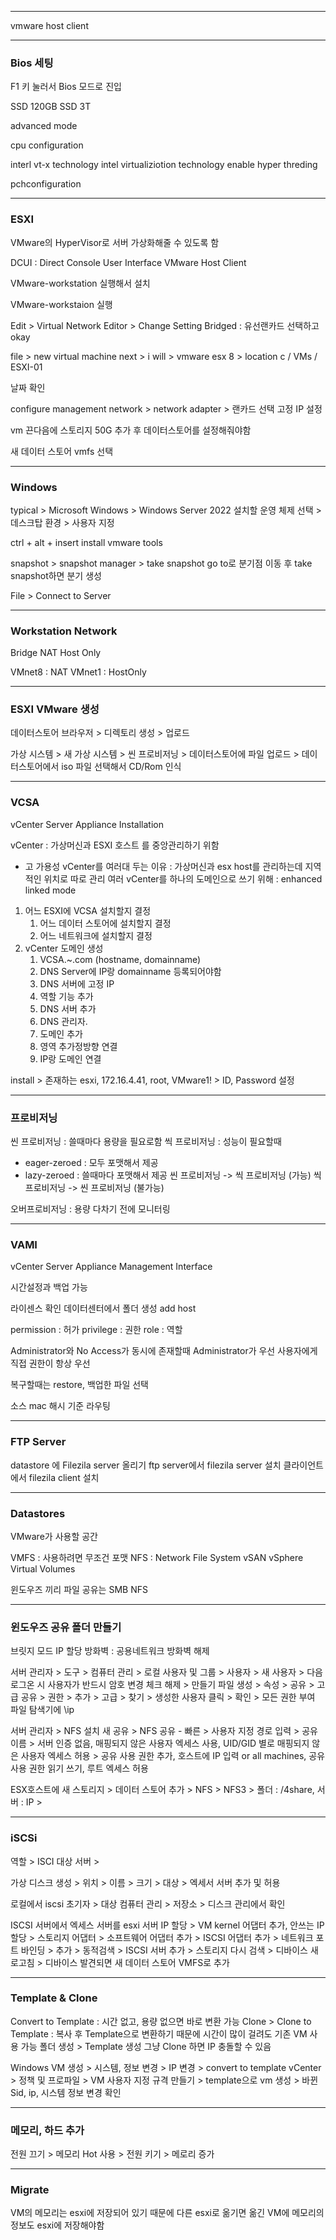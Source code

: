 
---
vmware host client

---
### Bios 세팅
F1 키 눌러서 Bios 모드로 진입

SSD 120GB
SSD 3T

advanced mode

cpu configuration

interl vt-x technology
intel virtualiziotion technology enable
hyper threding

pchconfiguration

---
### ESXI
VMware의 HyperVisor로 서버 가상화해줄 수 있도록 함

DCUI : Direct Console User Interface
VMware Host Client


VMware-workstation 실행해서 설치

VMware-workstaion 실행

Edit > Virtual Network Editor > Change Setting
Bridged : 유선랜카드 선택하고 okay

file > new virtual machine
next > i will > vmware esx 8 > location c / VMs / ESXI-01

날짜 확인

configure management network > network adapter > 랜카드 선택
고정 IP 설정

vm 끈다음에 스토리지 50G 추가 후 데이터스토어를 설정해줘야함

새 데이터 스토어 vmfs 선택


---
### Windows 

typical > Microsoft Windows > Windows Server 2022
설치할 운영 체제 선택 > 데스크탑 환경 > 사용자 지정


ctrl + alt + insert
install vmware tools

snapshot > snapshot manager > take snapshot
go to로 분기점 이동 후 take snapshot하면 분기 생성

File > Connect to Server

---
### Workstation Network

Bridge
NAT
Host Only


VMnet8 : NAT
VMnet1 : HostOnly

---
### ESXI VMware 생성

데이터스토어 브라우저 > 디렉토리 생성 > 업로드

가상 시스템 > 새 가상 시스템 > 씬 프로비저닝 > 데이터스토어에 파일 업로드 > 데이터스토어에서 iso 파일 선택해서 CD/Rom 인식

---
### VCSA
vCenter Server Appliance Installation

vCenter : 가상머신과 ESXI 호스트 를 중앙관리하기 위함
- 고 가용성
vCenter를 여러대 두는 이유 : 가상머신과 esx host를 관리하는데 지역적인 위치로 따로 관리
여러 vCenter를 하나의 도메인으로 쓰기 위해 : enhanced linked mode

1. 어느 ESXI에 VCSA 설치할지 결정
	1. 어느 데이터 스토어에 설치할지 결정
	2. 어느 네트워크에 설치할지 결정
2. vCenter 도메인 생성
	1. VCSA.~.com (hostname, domainname)
	2. DNS Server에 IP랑 domainname 등록되어야함
	3. DNS 서버에 고정 IP
	4. 역할 기능 추가
	5. DNS 서버 추가
	6. DNS 관리자.
	7. 도메인 추가
	8. 영역 추가정방향 연결
	9. IP랑 도메인 연결


install > 존재하는 esxi, 172.16.4.41, root, VMware1! > ID, Password 설정

---
### 프로비저닝
씬 프로비저닝 : 쓸때마다 용량을 필요로함
씩 프로비저닝 : 성능이 필요할때
- eager-zeroed : 모두 포맷해서 제공
- lazy-zeroed : 쓸때마다 포맷해서 제공
씬 프로비저닝 -> 씩 프로비저닝 (가능)
씩 프로비저닝 -> 씬 프로비저닝 (불가능)

오버프로비저닝 : 용량 다차기 전에 모니터링

---
### VAMI
vCenter Server Appliance Management Interface

시간설정과 백업 가능

라이센스 확인
데이터센터에서
폴더 생성
add host

permission : 허가
privilege : 권한
role : 역할

Administrator와 No Access가 동시에 존재할때 Administrator가 우선
사용자에게 직접 권한이 항상 우선

복구할때는 restore, 백업한 파일 선택

소스 mac 해시 기준 라우팅

---
### FTP Server

datastore 에 Filezila server 올리기
ftp server에서 filezila server 설치
클라이언트에서 filezila client 설치

---
### Datastores

VMware가 사용할 공간

VMFS : 사용하려면 무조건 포맷
NFS : Network File System
vSAN
vSphere Virtual Volumes

윈도우즈 끼리 파일 공유는 SMB
NFS

---
### 윈도우즈 공유 폴더 만들기
브릿지 모드
IP 할당
방화벽 : 공용네트워크 방화벽 해제

서버 관리자 > 도구 > 컴퓨터 관리 > 로컬 사용자 및 그룹 > 사용자 > 새 사용자 > 다음 로그온 시 사용자가 반드시 암호 변경 체크 해제 > 만들기
파일 생성 > 속성 > 공유 > 고급 공유 > 권한 > 추가 > 고급 > 찾기 > 생성한 사용자 클릭 > 확인 > 모든 권한 부여
파일 탐색기에 \\ip

서버 관리자 > NFS 설치
새 공유 > NFS 공유 - 빠른 > 사용자 지정 경로 입력 > 공유 이름 > 서버 인증 없음, 매핑되지 않은 사용자 엑세스 사용, UID/GID 별로 매핑되지 않은 사용자 엑세스 허용 > 공유 사용 권한 추가, 호스트에 IP 입력 or all machines, 공유 사용 권한 읽기 쓰기, 루트 엑세스 허용

ESX호스트에 새 스토리지 > 데이터 스토어 추가 >  NFS > NFS3 > 폴더 : /4share, 서버 : IP > 

---
### iSCSi
역할 > ISCI 대상 서버 > 

가상 디스크 생성 > 위치 > 이름 > 크기 > 대상  > 엑세서 서버 추가 및 허용

로컬에서 iscsi 초기자 > 대상 
컴퓨터 관리 > 저장소 > 디스크 관리에서 확인

ISCSI 서버에서 엑세스 서버를 esxi 서버 IP 할당 > VM kernel 어댑터 추가, 안쓰는 IP 할당 > 스토리지 어댑터 > 소프트웨어 어댑터 추가 > ISCSI 어댑터 추가 > 네트워크 포트 바인딩 > 추가 > 동적검색 > ISCSI 서버 추가 > 스토리지 다시 검색 > 디바이스 새로고침  > 디바이스 발견되면 새 데이터 스토어 VMFS로 추가

---
### Template & Clone

Convert to Template : 시간 없고, 용량 없으면 바로 변환 가능
Clone > Clone to Template : 복사 후 Template으로 변환하기 때문에 시간이 많이 걸려도 기존 VM 사용 가능
폴더 생성 > Template 생성
그냥 Clone 하면 IP 충돌할 수 있음

Windows VM 생성 > 시스템, 정보 변경 > IP 변경 > convert to template
vCenter > 정책 및 프로파일 > VM 사용자 지정 규격 만들기 > template으로 vm 생성 > 바뀐 Sid, ip, 시스템 정보 변경 확인

---
### 메모리, 하드 추가

전원 끄기 > 메모리 Hot 사용 > 전원 키기 > 메로리 증가

---
### Migrate

VM의 메모리는 esxi에 저장되어 있기 때문에 다른 esxi로 옮기면 옮긴 VM에 메모리의 정보도 esxi에 저장해야함